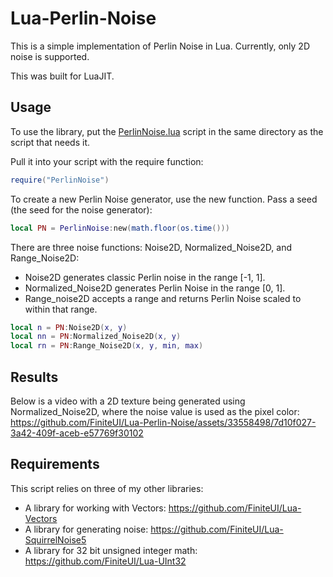 # Lua-Perlin-Noise

This is a simple implementation of Perlin Noise in Lua. Currently, only 2D noise is supported.

This was built for LuaJIT.

## Usage

To use the library, put the [PerlinNoise.lua](PerlinNoise.lua) script in the same directory as the script that needs it. 

Pull it into your script with the require function:
```lua
require("PerlinNoise")
```

To create a new Perlin Noise generator, use the new function. Pass a seed (the seed for the noise generator):
```lua
local PN = PerlinNoise:new(math.floor(os.time()))
```

There are three noise functions: Noise2D, Normalized_Noise2D, and Range_Noise2D:
- Noise2D generates classic Perlin noise in the range [-1, 1].
- Normalized_Noise2D generates Perlin Noise in the range [0, 1].
- Range_noise2D accepts a range and returns Perlin Noise scaled to within that range.

```lua
local n = PN:Noise2D(x, y)
local nn = PN:Normalized_Noise2D(x, y)
local rn = PN:Range_Noise2D(x, y, min, max)
```

## Results
Below is a video with a 2D texture being generated using Normalized_Noise2D, where the noise value is used as the pixel color:
https://github.com/FiniteUI/Lua-Perlin-Noise/assets/33558498/7d10f027-3a42-409f-aceb-e57769f30102

## Requirements
This script relies on three of my other libraries:
- A library for working with Vectors: https://github.com/FiniteUI/Lua-Vectors
- A library for generating noise: https://github.com/FiniteUI/Lua-SquirrelNoise5
- A library for 32 bit unsigned integer math: https://github.com/FiniteUI/Lua-UInt32
